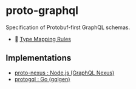 # proto-graphql

Specification of Protobuf-first GraphQL schemas.

- :memo: [Type Mapping Rules](./docs/type-mapping-rules.md)

## Implementations

- [proto-nexus : Node.js (GraphQL Nexus)](https://github.com/proto-graphql/proto-nexus)
- [protogql : Go (gqlgen)](https://github.com/izumin5210/protogql)
